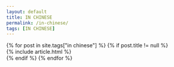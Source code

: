 ```yaml
---
layout: default
title: IN CHINESE
permalink: /in-chinese/
tags: [IN CHINESE]  
---
```


<!-- begin content -->
<section class="section">
  <div class="container">
    <div class="row">
      {% for post in site.tags["in chinese"] %}
        {% if post.title != null %}
          <div class="col col-4 col-d-6 col-t-12">
            {% include article.html %}
          </div>
        {% endif %}
      {% endfor %}
    </div>
  </div>
</section>
<!-- end content -->
